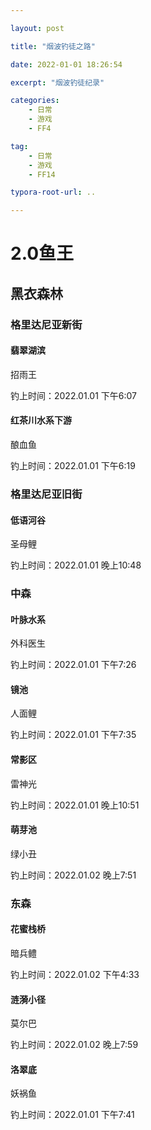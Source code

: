 ```yaml
---

layout: post

title: "烟波钓徒之路"

date: 2022-01-01 18:26:54

excerpt: "烟波钓徒纪录"

categories: 
	- 日常
	- 游戏
	- FF4

tag: 
	- 日常
	- 游戏
	- FF14

typora-root-url: ..

---
```




# 2.0鱼王

## 黑衣森林

### 格里达尼亚新街

#### 翡翠湖滨

招雨王

钓上时间：2022.01.01 下午6:07

#### 红茶川水系下游

酿血鱼

钓上时间：2022.01.01 下午6:19

### 格里达尼亚旧街

#### 低语河谷

圣母鲤

钓上时间：2022.01.01 晚上10:48

### 中森

#### 叶脉水系

外科医生

钓上时间：2022.01.01 下午7:26

#### 镜池

人面鲤

钓上时间：2022.01.01 下午7:35

#### 常影区

雷神光

钓上时间：2022.01.01 晚上10:51

#### 萌芽池

绿小丑

钓上时间：2022.01.02 晚上7:51

### 东森

#### 花蜜栈桥

暗兵鳢

钓上时间：2022.01.02 下午4:33

#### 涟漪小径

莫尔巴

钓上时间：2022.01.02 晚上7:59

#### 洛翠底

妖祸鱼

钓上时间：2022.01.01 下午7:41
